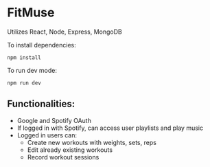 # FitMuse
Utilizes React, Node, Express, MongoDB

To install dependencies:
```
npm install
```

To run dev mode: 
```
npm run dev
```

## Functionalities:

- Google and Spotify OAuth
- If logged in with Spotify, can access user playlists and play music
- Logged in users can:
    - Create new workouts with weights, sets, reps
    - Edit already existing workouts
    - Record workout sessions
    